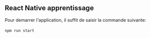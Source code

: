 ## React Native apprentissage
Pour demarrer l'application, il suffit de saisir la commande suivante:
####
`npm run start`
